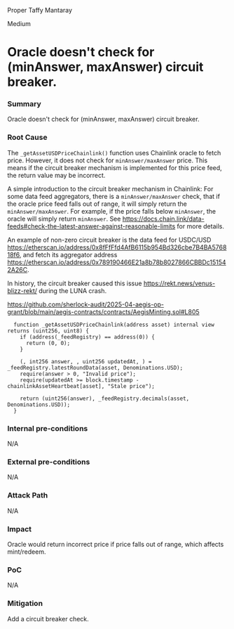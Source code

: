 Proper Taffy Mantaray

Medium

# Oracle doesn't check for (minAnswer, maxAnswer) circuit breaker.


### Summary

Oracle doesn't check for (minAnswer, maxAnswer) circuit breaker.

### Root Cause

The `_getAssetUSDPriceChainlink()` function uses Chainlink oracle to fetch price. However, it does not check for `minAnswer/maxAnswer` price. This means if the circuit breaker mechanism is implemented for this price feed, the return value may be incorrect.

A simple introduction to the circuit breaker mechanism in Chainlink: For some data feed aggregators, there is a `minAnswer/maxAnswer` check, that if the oracle price feed falls out of range, it will simply return the `minAnswer/maxAnswer`. For example, if the price falls below `minAnswer`, the oracle will simply return `minAnswer`. See https://docs.chain.link/data-feeds#check-the-latest-answer-against-reasonable-limits for more details.

An example of non-zero circuit breaker is the data feed for USDC/USD https://etherscan.io/address/0x8fFfFfd4AfB6115b954Bd326cbe7B4BA576818f6, and fetch its aggregator address https://etherscan.io/address/0x789190466E21a8b78b8027866CBBDc151542A26C.

In history, the circuit breaker caused this issue https://rekt.news/venus-blizz-rekt/ during the LUNA crash.

https://github.com/sherlock-audit/2025-04-aegis-op-grant/blob/main/aegis-contracts/contracts/AegisMinting.sol#L805

```solidity
  function _getAssetUSDPriceChainlink(address asset) internal view returns (uint256, uint8) {
    if (address(_feedRegistry) == address(0)) {
      return (0, 0);
    }

    (, int256 answer, , uint256 updatedAt, ) = _feedRegistry.latestRoundData(asset, Denominations.USD);
    require(answer > 0, "Invalid price");
    require(updatedAt >= block.timestamp - chainlinkAssetHeartbeat[asset], "Stale price");

    return (uint256(answer), _feedRegistry.decimals(asset, Denominations.USD));
  }
```


### Internal pre-conditions

N/A

### External pre-conditions

N/A

### Attack Path

N/A

### Impact

Oracle would return incorrect price if price falls out of range, which affects mint/redeem.

### PoC

N/A

### Mitigation

Add a circuit breaker check.